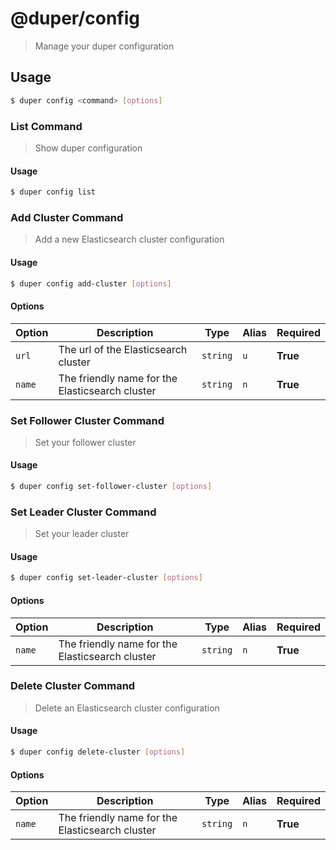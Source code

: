 # @duper/config

> Manage your duper configuration

## Usage

```sh
$ duper config <command> [options]
```

### List Command

> Show duper configuration

#### Usage

```sh
$ duper config list
```

### Add Cluster Command

> Add a new Elasticsearch cluster configuration

#### Usage

```sh
$ duper config add-cluster [options]
```

#### Options

| Option | Description | Type | Alias | Required |
| -------- | ----------- | ------- | -------- | ---------- |
| `url` | The url of the Elasticsearch cluster | `string` | `u` | **True** |
| `name` | The friendly name for the Elasticsearch cluster | `string` | `n` | **True** |

### Set Follower Cluster Command

> Set your follower cluster

#### Usage

```sh
$ duper config set-follower-cluster [options]
```

### Set Leader Cluster Command

> Set your leader cluster

#### Usage

```sh
$ duper config set-leader-cluster [options]
```

#### Options

| Option | Description | Type | Alias | Required |
| -------- | ----------- | ------- | ------- | -------- |
| `name` | The friendly name for the Elasticsearch cluster | `string` | `n` | **True** |

### Delete Cluster Command

> Delete an Elasticsearch cluster configuration

#### Usage

```sh
$ duper config delete-cluster [options]
```

#### Options

| Option | Description | Type | Alias | Required |
| -------- | ----------- | ------- | ------- | -------- |
| `name` | The friendly name for the Elasticsearch cluster | `string` | `n` | **True** |
